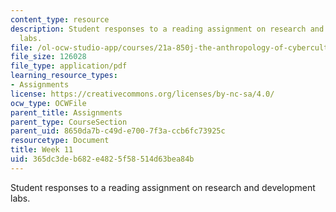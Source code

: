 ```yaml
---
content_type: resource
description: Student responses to a reading assignment on research and development
  labs.
file: /ol-ocw-studio-app/courses/21a-850j-the-anthropology-of-cybercultures-spring-2009/365dc3deb682e4825f58514d63bea84b_MIT21A_850Js09_week11.pdf
file_size: 126028
file_type: application/pdf
learning_resource_types:
- Assignments
license: https://creativecommons.org/licenses/by-nc-sa/4.0/
ocw_type: OCWFile
parent_title: Assignments
parent_type: CourseSection
parent_uid: 8650da7b-c49d-e700-7f3a-ccb6fc73925c
resourcetype: Document
title: Week 11
uid: 365dc3de-b682-e482-5f58-514d63bea84b
---
```

Student responses to a reading assignment on research and development labs.